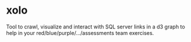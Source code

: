 # xolo
 Tool to crawl, visualize and interact with SQL server links in a d3 graph to help in your  red/blue/purple/.../assessments team exercises. 
